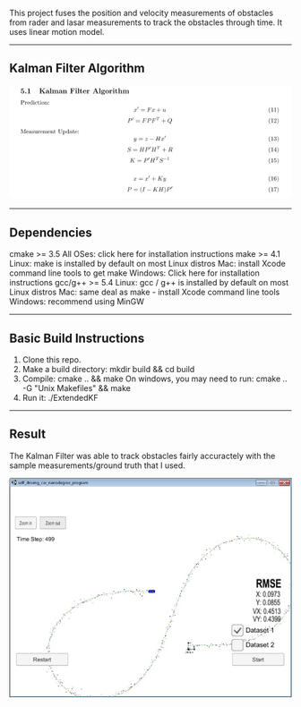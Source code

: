 This project fuses the position and velocity measurements of obstacles from rader and lasar measurements to track the obstacles through time. It uses linear motion model. 

[//]: # (Image References)

[image1]: ./resources/kf_algorithm.jpg 
[image2]: ./resources/test.jpg 

---
## Kalman Filter Algorithm 

![alt text][image1]

---
## Dependencies

cmake >= 3.5
All OSes: click here for installation instructions
make >= 4.1
Linux: make is installed by default on most Linux distros
Mac: install Xcode command line tools to get make
Windows: Click here for installation instructions
gcc/g++ >= 5.4
Linux: gcc / g++ is installed by default on most Linux distros
Mac: same deal as make - install Xcode command line tools
Windows: recommend using MinGW

---
## Basic Build Instructions

1. Clone this repo.
2. Make a build directory: mkdir build && cd build
3. Compile: cmake .. && make
   On windows, you may need to run: cmake .. -G "Unix Makefiles" && make
4. Run it: ./ExtendedKF

---
## Result
The Kalman Filter was able to track obstacles fairly accuractely with the sample measurements/ground truth that I used.

![alt text][image2]

